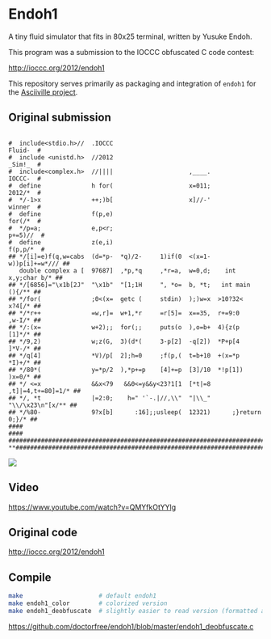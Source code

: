 # Endoh1

A tiny fluid simulator that fits in 80x25 terminal, written by Yusuke Endoh.

This program was a submission to the IOCCC obfuscated C code contest:

http://ioccc.org/2012/endoh1

This repository serves primarily as packaging and integration of `endoh1` for
the [Asciiville project](https://github.com/doctorfree/Asciiville#readme).

## Original submission

```

#  include<stdio.h>//  .IOCCC                                         Fluid-  #
#  include <unistd.h>  //2012                                         _Sim!_  #
#  include<complex.h>  //||||                     ,____.              IOCCC-  #
#  define              h for(                     x=011;              2012/*  #
#  */-1>x              ++;)b[                     x]//-'              winner  #
#  define              f(p,e)                                         for(/*  #
#  */p=a;              e,p<r;                                        p+=5)//  #
#  define              z(e,i)                                        f(p,p/*  #
## */[i]=e)f(q,w=cabs  (d=*p-  *q)/2-     1)if(0  <(x=1-      w))p[i]+=w*/// ##
   double complex a [  97687]  ,*p,*q     ,*r=a,  w=0,d;    int x,y;char b/* ##
## */[6856]="\x1b[2J"  "\x1b"  "[1;1H     ", *o=  b, *t;   int main   (){/** ##
## */for(              ;0<(x=  getc (     stdin)  );)w=x  >10?32<     x?4[/* ##
## */*r++              =w,r]=  w+1,*r     =r[5]=  x==35,  r+=9:0      ,w-I/* ##
## */:(x=              w+2);;  for(;;     puts(o  ),o=b+  4){z(p      [1]*/* ##
## */9,2)              w;z(G,  3)(d*(     3-p[2]  -q[2])  *P+p[4      ]*V-/* ##
## */q[4]              *V)/p[  2];h=0     ;f(p,(  t=b+10  +(x=*p      *I)+/* ##
## */80*(              y=*p/2  ),*p+=p    [4]+=p  [3]/10  *!p[1])     )x=0/* ##
## */ <=x              &&x<79   &&0<=y&&y<23?1[1  [*t|=8   ,t]|=4,t+=80]=1/* ##
## */, *t              |=2:0;    h=" '`-.|//,\\"  "|\\_"    "\\/\x23\n"[x/** ##
## */%80-              9?x[b]      :16];;usleep(  12321)      ;}return 0;}/* ##
####                                                                       ####
###############################################################################
**###########################################################################*/

```


![](ascii-fluid.gif)

## Video

https://www.youtube.com/watch?v=QMYfkOtYYlg

## Original code

http://ioccc.org/2012/endoh1

## Compile

```bash
make                     # default endoh1
make endoh1_color        # colorized version
make endoh1_deobfuscate  # slightly easier to read version (formatted at least)
```

https://github.com/doctorfree/endoh1/blob/master/endoh1_deobfuscate.c
